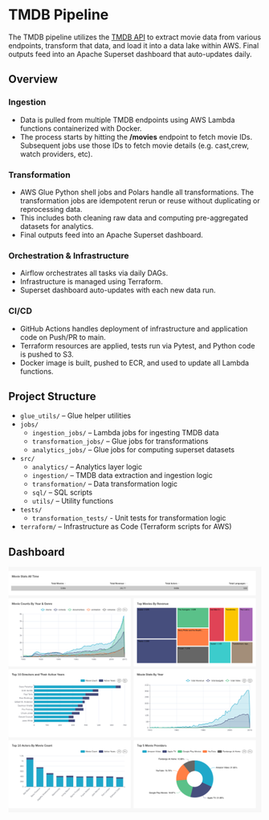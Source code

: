 # TMDB Pipeline
The TMDB pipeline utilizes the [TMDB API](https://developer.themoviedb.org/docs/getting-started) to extract movie data from various endpoints, transform that data, and load it into a data lake within AWS. Final outputs feed into an Apache Superset dashboard that auto-updates daily.

## Overview

### Ingestion
- Data is pulled from multiple TMDB endpoints using AWS Lambda functions containerized with Docker.
- The process starts by hitting the **/movies**  endpoint to fetch movie IDs. Subsequent jobs use those IDs to fetch movie details (e.g. cast,crew, watch providers, etc).

### Transformation
- AWS Glue Python shell jobs and Polars handle all transformations. The transformation jobs are idempotent rerun or reuse without duplicating or reprocessing data.
- This includes both cleaning raw data and computing pre-aggregated datasets for analytics.
- Final outputs feed into an Apache Superset dashboard.

### Orchestration & Infrastructure
- Airflow orchestrates all tasks via daily DAGs.
- Infrastructure is managed using Terraform.
- Superset dashboard auto-updates with each new data run.

### CI/CD
- GitHub Actions handles deployment of infrastructure and application code on Push/PR to main.
- Terraform resources are applied, tests run via Pytest, and Python code is pushed to S3.
- Docker image is built, pushed to ECR, and used to update all Lambda functions.


## Project Structure
- `glue_utils/` – Glue helper utilities  
- `jobs/`  
  - `ingestion_jobs/` – Lambda jobs for ingesting TMDB data  
  - `transformation_jobs/` – Glue jobs for transformations  
  - `analytics_jobs/` – Glue jobs for computing superset datasets
- `src/`  
  - `analytics/` – Analytics layer logic  
  - `ingestion/` – TMDB data extraction and ingestion logic  
  - `transformation/` – Data transformation logic  
  - `sql/` – SQL scripts
  - `utils/` – Utility functions 
- `tests/` 
  - `transformation_tests/`  - Unit tests for transformation logic
- `terraform/` – Infrastructure as Code (Terraform scripts for AWS)  



## Dashboard
![alt text](images/dashboard.jpg)

